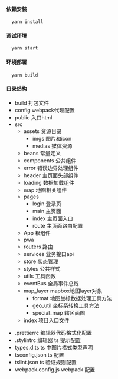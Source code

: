 #### 依赖安装
```
  yarn install

```
#### 调试环境
```
  yarn start
```
#### 环境部署
```
  yarn build
```

#### 目录结构

- build 打包文件
- config webpack代理配置
- public 入口html
- src
	- assets 资源目录
		- imgs 图片和icon
		- medias 媒体资源
	- beans 常量定义
	- components 公共组件
  	- error 错误边界处理组件
  	- header 主页面头部组件
  	- loading 数据加载组件
  	- map 地图相关组件
	- pages
		- login 登录页
		- main 主页面
      * index 主页面入口
      * route 主页面路由配置
  	* App 根组件
	- pwa
	- routers 路由
	- services 业务接口api
	- store 状态管理
	- styles 公共样式
	- utils 工具函数
  	* eventBus 全局事件总线
  	- map_layer mapbox地图layer对象
    	- format 地图坐标数据处理工具方法
    	- geo_util 坐标系转换工具方法
    	- special_map 辖区面图
	* index 项目入口文件
* .prettierrc 编辑器代码格式化配置
* .stylintrc 编辑器 ts 提示配置
* types.d.ts ts 中图片格式类型声明
* tsconfig.json ts 配置
* tslint.json ts 验证规则配置
* webpack.config.js webpack 配置